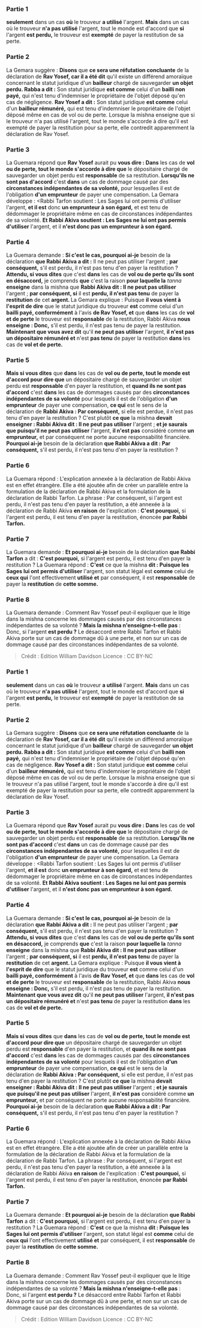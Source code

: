 
### Partie 1
<b>seulement</b> dans un cas <b>où</b> le trouveur <b>a utilisé</b> l'argent. <b>Mais</b> dans un cas où le trouveur <b>n'a pas utilisé</b> l'argent, tout le monde est d'accord que <b>si</b> l'argent <b>est perdu,</b> le trouveur est <b>exempté</b> de payer la restitution de sa perte.

### Partie 2
La Gemara suggère : <b>Disons</b> que <b>ce sera une réfutation concluante</b> de la déclaration de <b>Rav Yosef, car il a été dit</b> qu'il existe un différend amoraïque concernant le statut juridique d'un <b>bailleur</b> chargé de sauvegarder <b>un objet perdu. Rabba a dit :</b> Son statut juridique <b>est comme</b> celui d'un <b>bailli non payé,</b> qui n'est tenu d'indemniser le propriétaire de l'objet déposé qu'en cas de négligence. <b>Rav Yosef a dit :</b> Son statut juridique <b>est comme</b> celui d'un <b>bailleur rémunéré,</b> qui est tenu d'indemniser le propriétaire de l'objet déposé même en cas de vol ou de perte. Lorsque la mishna enseigne que si le trouveur n'a pas utilisé l'argent, tout le monde s'accorde à dire qu'il est exempté de payer la restitution pour sa perte, elle contredit apparemment la déclaration de Rav Yosef.

### Partie 3
La Guemara répond que <b>Rav Yosef</b> aurait pu <b>vous dire : Dans</b> les cas de <b>vol ou de perte, tout le monde s'accorde à dire que</b> le dépositaire chargé de sauvegarder un objet perdu est <b>responsable</b> de sa restitution. <b>Lorsqu'ils ne sont pas d'accord</b> c'est <b>dans</b> un cas de dommage causé par des <b>circonstances indépendantes de sa volonté,</b> pour lesquelles il est de l'obligation <b>d'un emprunteur</b> de payer une compensation. La Gemara développe : <Rabbi Tarfon soutient : Les Sages lui ont permis d'utiliser</b> l'argent, <b>et il est</b> donc <b>un emprunteur à son égard,</b> et est tenu de dédommager le propriétaire même en cas de circonstances indépendantes de sa volonté. <b>Et Rabbi Akiva soutient : Les Sages ne lui ont pas permis d'utiliser</b> l'argent, et il <b>n'est donc pas un emprunteur à son égard.</b>

### Partie 4
La Guemara demande : <b>Si c'est le cas, pourquoi ai-je</b> besoin de la déclaration <b>que Rabbi Akiva a dit :</b> Il ne peut pas utiliser l'argent ; <b>par conséquent,</b> s'il est perdu, il n'est pas tenu d'en payer la restitution ? <b>Attendu, si vous dites</b> que c'est <b>dans</b> les cas de <b>vol ou de perte qu'ils sont en désaccord,</b> je comprends <b>que</b> c'est la raison <b>pour laquelle la</b> <i>tanna</i> <b>enseigne</b> dans la mishna que <b>Rabbi Akiva dit : Il ne peut pas utiliser</b> l'argent ; <b>par conséquent, si</b> il est <b>perdu, il n'est pas tenu</b> de payer la <b>restitution</b> de cet <b>argent. </b> La Gemara explique : Puisque <b>il vous vient à l'esprit de dire</b> que le statut juridique du trouveur <b>est</b> comme celui d'un <b>bailli payé, conformément</b> à l'avis <b>de Rav Yosef, et</b> que <b>dans</b> les cas de <b>vol et de perte</b> le trouveur est <b>responsable</b> de la restitution, Rabbi Akiva <b>nous enseigne : Donc,</b> s'il est perdu, il n'est pas tenu de payer la restitution. <b>Maintenant que vous avez dit</b> qu'il <b>ne peut pas utiliser</b> l'argent, <b>il n'est pas un dépositaire rémunéré et</b> n'est <b>pas tenu</b> de payer la restitution <b>dans</b> les cas de <b>vol et de perte.</b>

### Partie 5
<b>Mais si vous dites</b> que <b>dans</b> les cas de <b>vol ou de perte, tout le monde est d'accord pour dire que</b> un dépositaire chargé de sauvegarder un objet perdu est <b>responsable</b> d'en payer la restitution, et <b>quand ils ne sont pas d'accord</b> c'est <b>dans</b> les cas de dommages causés par des <b>circonstances indépendantes de sa volonté</b> pour lesquels il est de l'obligation <b>d'un emprunteur</b> de payer une compensation, <b>ce qui</b> est le sens de la déclaration de <b>Rabbi Akiva : Par conséquent,</b> si elle est perdue, il n'est pas tenu d'en payer la restitution ? C'est plutôt <b>ce que</b> la mishna <b>devait enseigner : Rabbi Akiva dit : Il ne peut pas utiliser</b> l'argent ; <b>et je saurais que puisqu'il ne peut pas utiliser</b> l'argent, <b>il n'est pas</b> considéré comme <b>un emprunteur,</b> et par conséquent ne porte aucune responsabilité financière. <b>Pourquoi ai-je</b> besoin de la déclaration <b>que Rabbi Akiva a dit : Par conséquent,</b> s'il est perdu, il n'est pas tenu d'en payer la restitution ?

### Partie 6
La Guemara répond : L'explication annexée à la déclaration de Rabbi Akiva est en effet étrangère. Elle a été ajoutée afin de créer un parallèle entre la formulation de la déclaration de Rabbi Akiva et la formulation de la déclaration de Rabbi Tarfon. La phrase : Par conséquent, si l'argent est perdu, il n'est pas tenu d'en payer la restitution, a été annexée à la déclaration de Rabbi Akiva <b>en raison</b> de l'explication : <b>C'est pourquoi,</b> si l'argent est perdu, il est tenu d'en payer la restitution, énoncée <b>par Rabbi Tarfon.</b>

### Partie 7
La Guemara demande : <b>Et pourquoi ai-je</b> besoin de la déclaration <b>que Rabbi Tarfon</b> a dit : <b>C'est pourquoi,</b> si l'argent est perdu, il est tenu d'en payer la restitution ? La Guemara répond : <b>C'est</b> ce que la mishna <b>dit : Puisque les Sages lui ont permis d'utiliser</b> l'argent, son statut légal est <b>comme</b> celui de <b>ceux qui</b> l'ont effectivement <b>utilisé et</b> par conséquent, il est <b>responsable</b> de payer la <b>restitution</b> de <b>cette somme.</b>

### Partie 8
La Guemara demande : Comment Rav Yossef peut-il expliquer que le litige dans la mishna concerne les dommages causés par des circonstances indépendantes de sa volonté ? <b>Mais la mishna n'enseigne-t-elle pas</b> : </b> Donc, si l'argent <b>est perdu ?</b> Le désaccord entre Rabbi Tarfon et Rabbi Akiva porte sur un cas de dommage dû à une perte, et non sur un cas de dommage causé par des circonstances indépendantes de sa volonté.

>Crédit : Edition William Davidson
>Licence : CC BY-NC
### Partie 1
<b>seulement</b> dans un cas <b>où</b> le trouveur <b>a utilisé</b> l'argent. <b>Mais</b> dans un cas où le trouveur <b>n'a pas utilisé</b> l'argent, tout le monde est d'accord que <b>si</b> l'argent <b>est perdu,</b> le trouveur est <b>exempté</b> de payer la restitution de sa perte.

### Partie 2
La Gemara suggère : <b>Disons</b> que <b>ce sera une réfutation concluante</b> de la déclaration de <b>Rav Yosef, car il a été dit</b> qu'il existe un différend amoraïque concernant le statut juridique d'un <b>bailleur</b> chargé de sauvegarder <b>un objet perdu. Rabba a dit :</b> Son statut juridique <b>est comme</b> celui d'un <b>bailli non payé,</b> qui n'est tenu d'indemniser le propriétaire de l'objet déposé qu'en cas de négligence. <b>Rav Yosef a dit :</b> Son statut juridique <b>est comme</b> celui d'un <b>bailleur rémunéré,</b> qui est tenu d'indemniser le propriétaire de l'objet déposé même en cas de vol ou de perte. Lorsque la mishna enseigne que si le trouveur n'a pas utilisé l'argent, tout le monde s'accorde à dire qu'il est exempté de payer la restitution pour sa perte, elle contredit apparemment la déclaration de Rav Yosef.

### Partie 3
La Guemara répond que <b>Rav Yosef</b> aurait pu <b>vous dire : Dans</b> les cas de <b>vol ou de perte, tout le monde s'accorde à dire que</b> le dépositaire chargé de sauvegarder un objet perdu est <b>responsable</b> de sa restitution. <b>Lorsqu'ils ne sont pas d'accord</b> c'est <b>dans</b> un cas de dommage causé par des <b>circonstances indépendantes de sa volonté,</b> pour lesquelles il est de l'obligation <b>d'un emprunteur</b> de payer une compensation. La Gemara développe : <Rabbi Tarfon soutient : Les Sages lui ont permis d'utiliser</b> l'argent, <b>et il est</b> donc <b>un emprunteur à son égard,</b> et est tenu de dédommager le propriétaire même en cas de circonstances indépendantes de sa volonté. <b>Et Rabbi Akiva soutient : Les Sages ne lui ont pas permis d'utiliser</b> l'argent, et il <b>n'est donc pas un emprunteur à son égard.</b>

### Partie 4
La Guemara demande : <b>Si c'est le cas, pourquoi ai-je</b> besoin de la déclaration <b>que Rabbi Akiva a dit :</b> Il ne peut pas utiliser l'argent ; <b>par conséquent,</b> s'il est perdu, il n'est pas tenu d'en payer la restitution ? <b>Attendu, si vous dites</b> que c'est <b>dans</b> les cas de <b>vol ou de perte qu'ils sont en désaccord,</b> je comprends <b>que</b> c'est la raison <b>pour laquelle la</b> <i>tanna</i> <b>enseigne</b> dans la mishna que <b>Rabbi Akiva dit : Il ne peut pas utiliser</b> l'argent ; <b>par conséquent, si</b> il est <b>perdu, il n'est pas tenu</b> de payer la <b>restitution</b> de cet <b>argent. </b> La Gemara explique : Puisque <b>il vous vient à l'esprit de dire</b> que le statut juridique du trouveur <b>est</b> comme celui d'un <b>bailli payé, conformément</b> à l'avis <b>de Rav Yosef, et</b> que <b>dans</b> les cas de <b>vol et de perte</b> le trouveur est <b>responsable</b> de la restitution, Rabbi Akiva <b>nous enseigne : Donc,</b> s'il est perdu, il n'est pas tenu de payer la restitution. <b>Maintenant que vous avez dit</b> qu'il <b>ne peut pas utiliser</b> l'argent, <b>il n'est pas un dépositaire rémunéré et</b> n'est <b>pas tenu</b> de payer la restitution <b>dans</b> les cas de <b>vol et de perte.</b>

### Partie 5
<b>Mais si vous dites</b> que <b>dans</b> les cas de <b>vol ou de perte, tout le monde est d'accord pour dire que</b> un dépositaire chargé de sauvegarder un objet perdu est <b>responsable</b> d'en payer la restitution, et <b>quand ils ne sont pas d'accord</b> c'est <b>dans</b> les cas de dommages causés par des <b>circonstances indépendantes de sa volonté</b> pour lesquels il est de l'obligation <b>d'un emprunteur</b> de payer une compensation, <b>ce qui</b> est le sens de la déclaration de <b>Rabbi Akiva : Par conséquent,</b> si elle est perdue, il n'est pas tenu d'en payer la restitution ? C'est plutôt <b>ce que</b> la mishna <b>devait enseigner : Rabbi Akiva dit : Il ne peut pas utiliser</b> l'argent ; <b>et je saurais que puisqu'il ne peut pas utiliser</b> l'argent, <b>il n'est pas</b> considéré comme <b>un emprunteur,</b> et par conséquent ne porte aucune responsabilité financière. <b>Pourquoi ai-je</b> besoin de la déclaration <b>que Rabbi Akiva a dit : Par conséquent,</b> s'il est perdu, il n'est pas tenu d'en payer la restitution ?

### Partie 6
La Guemara répond : L'explication annexée à la déclaration de Rabbi Akiva est en effet étrangère. Elle a été ajoutée afin de créer un parallèle entre la formulation de la déclaration de Rabbi Akiva et la formulation de la déclaration de Rabbi Tarfon. La phrase : Par conséquent, si l'argent est perdu, il n'est pas tenu d'en payer la restitution, a été annexée à la déclaration de Rabbi Akiva <b>en raison</b> de l'explication : <b>C'est pourquoi,</b> si l'argent est perdu, il est tenu d'en payer la restitution, énoncée <b>par Rabbi Tarfon.</b>

### Partie 7
La Guemara demande : <b>Et pourquoi ai-je</b> besoin de la déclaration <b>que Rabbi Tarfon</b> a dit : <b>C'est pourquoi,</b> si l'argent est perdu, il est tenu d'en payer la restitution ? La Guemara répond : <b>C'est</b> ce que la mishna <b>dit : Puisque les Sages lui ont permis d'utiliser</b> l'argent, son statut légal est <b>comme</b> celui de <b>ceux qui</b> l'ont effectivement <b>utilisé et</b> par conséquent, il est <b>responsable</b> de payer la <b>restitution</b> de <b>cette somme.</b>

### Partie 8
La Guemara demande : Comment Rav Yossef peut-il expliquer que le litige dans la mishna concerne les dommages causés par des circonstances indépendantes de sa volonté ? <b>Mais la mishna n'enseigne-t-elle pas</b> : </b> Donc, si l'argent <b>est perdu ?</b> Le désaccord entre Rabbi Tarfon et Rabbi Akiva porte sur un cas de dommage dû à une perte, et non sur un cas de dommage causé par des circonstances indépendantes de sa volonté.

>Crédit : Edition William Davidson
>Licence : CC BY-NC